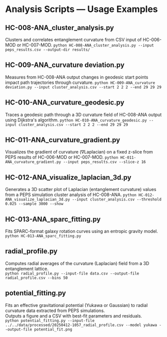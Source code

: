 # Analysis Scripts — Usage Examples

## HC-008-ANA_cluster_analysis.py
Clusters and correlates entanglement curvature from CSV input of HC-006-MOD or HC-007-MOD.
`python HC-008-ANA_cluster_analysis.py --input peps_results.csv --output-dir results/`

## HC-009-ANA_curvature deviation.py
Measures from HC-008-ANA output changes in geodesic start points impact path trajectories through curvature.
`python HC-009-ANA_curvature deviation.py --input cluster_analysis.csv --start 2 2 2 --end 29 29 29`

## HC-010-ANA_curvature_geodesic.py  
Traces a geodesic path through a 3D curvature field of HC-008-ANA output using Dijkstra's algorithm.
`python HC-010-ANA_curvature_geodesic.py --input cluster_analysis.csv --start 2 2 2 --end 29 29 29`

## HC-011-ANA_curvature_gradient.py
Visualizes the gradient of curvature (∇Laplacian) on a fixed z-slice from PEPS results of HC-006-MOD or HC-007-MOD.
`python HC-011-ANA_curvature_gradient.py --input peps_results.csv --slice-z 16`

## HC-012-ANA_visualize_laplacian_3d.py  
Generates a 3D scatter plot of Laplacian (entanglement curvature) values from a PEPS simulation cluster analysis of HC-008-ANA.
`python HC-012-ANA_visualize_laplacian_3d.py --input cluster_analysis.csv --threshold 0.025 --sample 3000 --show`

## HC-013-ANA_sparc_fitting.py  
Fits SPARC-format galaxy rotation curves using an entropic gravity model.  
`python HC-013-ANA_sparc_fitting.py`

## radial_profile.py  
Computes radial averages of the curvature (Laplacian) field from a 3D entanglement lattice.  
`python radial_profile.py --input-file data.csv --output-file radial_profile.csv --bins 50`

## potential_fitting.py  
Fits an effective gravitational potential (Yukawa or Gaussian) to radial curvature data extracted from PEPS simulations.  
Outputs a figure and a CSV with best-fit parameters and residuals.  
`python potential_fitting.py --input-file ../../data/processed/20250412-1057_radial_profile.csv --model yukawa --output-file potential_fit.png`